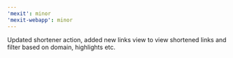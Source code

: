 ```yaml
---
'mexit': minor
'mexit-webapp': minor
---
```


Updated shortener action, added new links view to view shortened links and filter based on domain, highlights etc.
